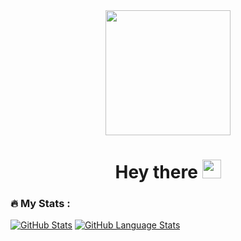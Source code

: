 <div id="header">
  <div align="center">
    <img src="https://media3.giphy.com/media/v1.Y2lkPTc5MGI3NjExODZscnU5Zm1nNW9kNHZjc2ZwYmdoMG40NzRsM3Rpb3JtNHFyc2plciZlcD12MV9pbnRlcm5hbF9naWZfYnlfaWQmY3Q9Zw/L1R1tvI9svkIWwpVYr/giphy.webp" width="200"/>
    <h1>
      Hey there
      <img src="https://media.giphy.com/media/hvRJCLFzcasrR4ia7z/giphy.gif" width="30px"/>
    </h1>
  </div>
  
  ### :fire: My Stats :
  [![GitHub Stats](https://github-readme-stats.vercel.app/api/?username=allypetroova&count_private=true&theme=radical&showicons=true)]()
  [![GitHub Language Stats](https://github-readme-stats.vercel.app/api/top-langs/?username=allypetroova&langs_count=5&theme=radical)]()
</div>
